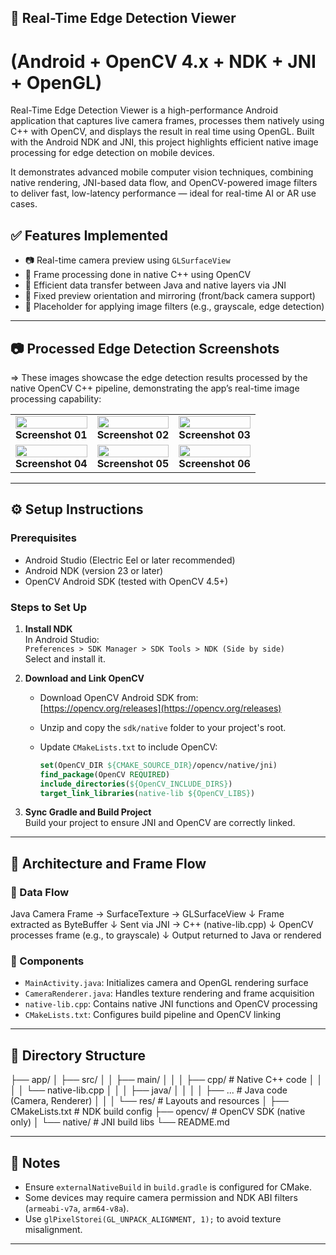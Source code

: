 ## 📱 Real-Time Edge Detection Viewer
# (Android + OpenCV 4.x + NDK + JNI + OpenGL)

Real-Time Edge Detection Viewer is a high-performance Android application that captures live camera frames, processes them natively using C++ with OpenCV, and displays the result in real time using OpenGL. Built with the Android NDK and JNI, this project highlights efficient native image processing for edge detection on mobile devices.

It demonstrates advanced mobile computer vision techniques, combining native rendering, JNI-based data flow, and OpenCV-powered image filters to deliver fast, low-latency performance — ideal for real-time AI or AR use cases.

## ✅ Features Implemented

- 📷 Real-time camera preview using `GLSurfaceView`
- 🧠 Frame processing done in native C++ using OpenCV
- 🚀 Efficient data transfer between Java and native layers via JNI
- 🔄 Fixed preview orientation and mirroring (front/back camera support)
- 🧪 Placeholder for applying image filters (e.g., grayscale, edge detection)

---

## 📷 Processed Edge Detection Screenshots

=> These images showcase the edge detection results processed by the native OpenCV C++ pipeline, demonstrating the app’s real-time image processing capability:

<table> <tr> <td align="center"> <img src="https://github.com/user-attachments/assets/2a118628-cbf5-4f1a-9d4e-6117998ef513" width="100%" /> <br><b>Screenshot 01</b> </td> <td align="center"> <img src="https://github.com/user-attachments/assets/f986e9ad-b29d-4e09-b910-6ffa48e4093f" width="100%" /> <br><b>Screenshot 02</b> </td> <td align="center"> <img src="https://github.com/user-attachments/assets/6d754a2a-b6f0-4f85-b845-2a5180e0ef2d" width="100%" /> <br><b>Screenshot 03</b> </td> </tr> <tr> <td align="center"> <img src="https://github.com/user-attachments/assets/17dca053-8e2e-4765-a65f-85d679a150a6" width="100%" /> <br><b>Screenshot 04</b> </td> <td align="center"> <img src="https://github.com/user-attachments/assets/70be0d44-b3a4-4005-b739-c8d2b47a26a9" width="100%" /> <br><b>Screenshot 05</b> </td> <td align="center"> <img src="https://github.com/user-attachments/assets/6060e671-6297-428a-a375-b30c53c14925" width="100%" /> <br><b>Screenshot 06</b> </td> </tr> </table>


---

## ⚙️ Setup Instructions

### Prerequisites

- Android Studio (Electric Eel or later recommended)
- Android NDK (version 23 or later)
- OpenCV Android SDK (tested with OpenCV 4.5+)

### Steps to Set Up

1. **Install NDK**  
   In Android Studio:  
   `Preferences > SDK Manager > SDK Tools > NDK (Side by side)`  
   Select and install it.

2. **Download and Link OpenCV**  
   - Download OpenCV Android SDK from:  
     [https://opencv.org/releases](https://opencv.org/releases)  
   - Unzip and copy the `sdk/native` folder to your project's root.
   - Update `CMakeLists.txt` to include OpenCV:

     ```cmake
     set(OpenCV_DIR ${CMAKE_SOURCE_DIR}/opencv/native/jni)
     find_package(OpenCV REQUIRED)
     include_directories(${OpenCV_INCLUDE_DIRS})
     target_link_libraries(native-lib ${OpenCV_LIBS})
     ```

3. **Sync Gradle and Build Project**  
   Build your project to ensure JNI and OpenCV are correctly linked.

---

## 🧠 Architecture and Frame Flow

### 🔄 Data Flow

Java Camera Frame → SurfaceTexture → GLSurfaceView
↓
Frame extracted as ByteBuffer
↓
Sent via JNI → C++ (native-lib.cpp)
↓
OpenCV processes frame (e.g., to grayscale)
↓
Output returned to Java or rendered


### 🧩 Components

- `MainActivity.java`: Initializes camera and OpenGL rendering surface
- `CameraRenderer.java`: Handles texture rendering and frame acquisition
- `native-lib.cpp`: Contains native JNI functions and OpenCV processing
- `CMakeLists.txt`: Configures build pipeline and OpenCV linking

---

## 📁 Directory Structure

├── app/
│ ├── src/
│ │ ├── main/
│ │ │ ├── cpp/ # Native C++ code
│ │ │ │ └── native-lib.cpp
│ │ │ ├── java/
│ │ │ │ ├── ... # Java code (Camera, Renderer)
│ │ │ └── res/ # Layouts and resources
│ ├── CMakeLists.txt # NDK build config
├── opencv/ # OpenCV SDK (native only)
│ └── native/ # JNI build libs
└── README.md


---

## 📌 Notes

- Ensure `externalNativeBuild` in `build.gradle` is configured for CMake.
- Some devices may require camera permission and NDK ABI filters (`armeabi-v7a`, `arm64-v8a`).
- Use `glPixelStorei(GL_UNPACK_ALIGNMENT, 1);` to avoid texture misalignment.

---

